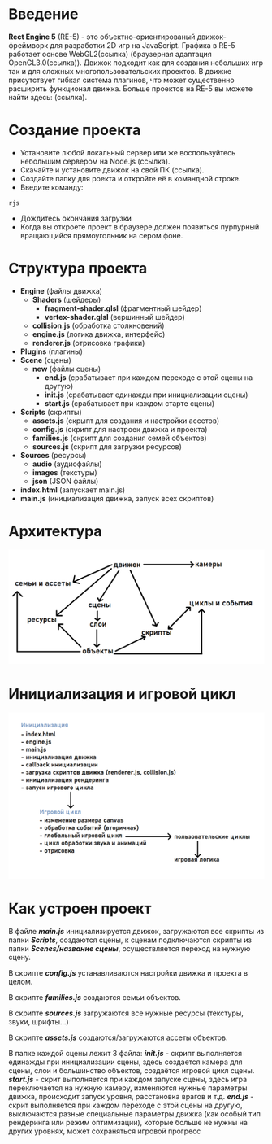 # Введение

__Rect Engine 5__ (RE-5) - это объектно-ориентированый движок-фреймворк для разработки 2D игр на JavaScript. Графика в RE-5 работает основе WebGL2(ссылка) (браузерная адаптация OpenGL3.0(ссылка)). Движок подходит как для создания небольших игр так и для сложных многопользовательских проектов. В движке присутствует гибкая система плагинов, что может существенно расширить функционал движка. Больше проектов на RE-5 вы можете найти здесь: (ссылка).

# Создание проекта

- Установите любой локальный сервер или же воспользуйтесь небольшим сервером на Node.js (ссылка).
- Скачайте и установите движок на свой ПК (ссылка).
- Создайте папку для роекта и откройте её в командной строке.
- Введите команду:
```
rjs
```
- Дождитесь окончания загрузки
- Когда вы откроете проект в браузере должен появиться пурпурный вращающийся прямоугольник на сером фоне.

# Структура проекта

- __Engine__ (файлы движка)
	- __Shaders__ (шейдеры)
		- __fragment-shader.glsl__ (фрагментный шейдер)
		- __vertex-shader.glsl__ (вершинный шейдер)
	- __collision.js__ (обработка столкновений)
	- __engine.js__ (логика движка, интерфейс)
	- __renderer.js__ (отрисовка графики)
- __Plugins__ (плагины)
- __Scene__ (сцены)
	- __new__ (файлы сцены)
		- __end.js__ (срабатывает при каждом переходе с этой сцены на другую)
		- __init.js__ (срабатывает единажды при инициализации сцены)
		- __start.js__ (срабатывает при каждом старте сцены)
- __Scripts__ (скрипты)
	- __assets.js__ (скрыпт для создания и настройки ассетов)
	- __config.js__ (скрипт для настроек движка и проекта)
	- __families.js__ (скрипт для создания семей объектов)
	- __sources.js__ (скрипт для загрузки ресурсов)
- __Sources__ (ресурсы)
	- __audio__ (аудиофайлы)
	- __images__ (текстуры)
	- __json__ (JSON файлы)
- __index.html__ (запускает main.js)
- __main.js__ (инициализация движка, запуск всех скриптов)

# Архитектура

![alt text](https://github.com/BSS-Lord/RE-5/blob/master/re5architecture.png "Архитектура")

# Инициализация и игровой цикл

![alt text](https://github.com/BSS-Lord/RE-5/blob/master/re5logic.png "Инициализация и игровой цикл")

# Как устроен проект

В файле __*main.js*__ инициализируется движок, загружаются все скрипты из папки __*Scripts*__, создаются сцены, к сценам подключаются скрипты из папки __*Scenes/название сцены*__, осуществляется переход на нужную сцену.

В скрипте __*config.js*__ устанавливаются настройки движка и проекта в целом.

В скрипте __*families.js*__ создаются семьи объектов.

В скрипте __*sources.js*__ загружаются все нужные ресурсы (текстуры, звуки, шрифты...)

В скрипте __*assets.js*__ создаются/загружаются ассеты объектов.

В папке каждой сцены лежит 3 файла:
__*init.js*__ - скрипт выполняется единажды при инициализации сцены, здесь создается камера для сцены, слои и большинство объектов, создаётся игровой цикл сцены.
__*start.js*__ - скрит выполняется при каждом запуске сцены, здесь игра переключается на нужную камеру, изменяются нужные параметры движка, происходит запуск уровня, расстановка врагов и т.д.
__*end.js*__ - скрит выполняется при каждом переходе с этой сцены на другую, выключаются разные специальные параметры движка (как особый тип рендеринга или режим оптимизации), которые больше не нужны на других уровнях, может сохраняться игровой прогресс


